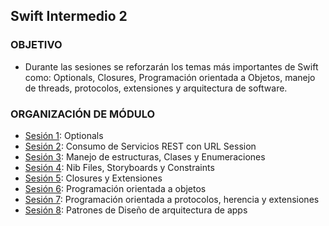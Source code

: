  
## Swift Intermedio 2

### OBJETIVO 

 - Durante las sesiones se reforzarán los temas más importantes de Swift como: Optionals, Closures, Programación orientada a Objetos, manejo de threads, protocolos, extensiones y arquitectura de software.

### ORGANIZACIÓN DE MÓDULO 
 
 - [Sesión 1](Sesion-01): Optionals
 - [Sesión 2](Sesion-02): Consumo de Servicios REST con URL Session
 - [Sesión 3](Sesion-03): Manejo de estructuras, Clases y Enumeraciones
 - [Sesión 4](Sesion-04): Nib Files, Storyboards y Constraints
 - [Sesión 5](Sesion-05): Closures y Extensiones
 - [Sesión 6](Sesion-06): Programación orientada a objetos
 - [Sesión 7](Sesion-07): Programación orientada a protocolos, herencia y extensiones
 - [Sesión 8](Sesion-08): Patrones de Diseño de arquitectura de apps


